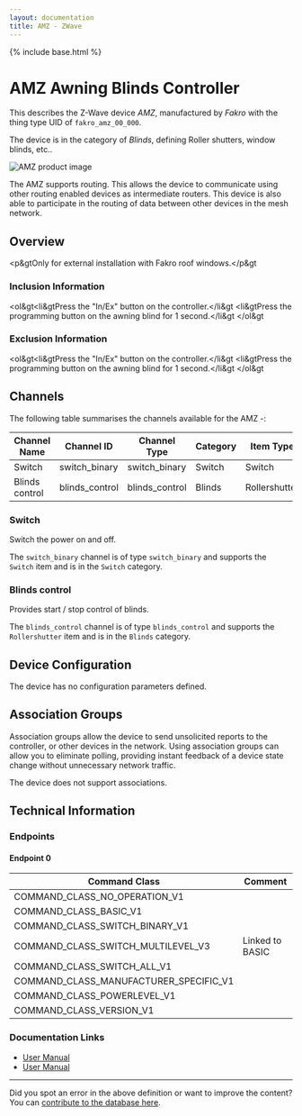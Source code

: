 ```yaml
---
layout: documentation
title: AMZ - ZWave
---
```


{% include base.html %}

# AMZ Awning Blinds Controller
This describes the Z-Wave device *AMZ*, manufactured by *Fakro* with the thing type UID of ```fakro_amz_00_000```.

The device is in the category of *Blinds*, defining Roller shutters, window blinds, etc..

![AMZ product image](https://opensmarthouse.org/zwavedatabase/616/image/)


The AMZ supports routing. This allows the device to communicate using other routing enabled devices as intermediate routers.  This device is also able to participate in the routing of data between other devices in the mesh network.

## Overview

<p&gtOnly for external installation with Fakro roof windows.</p&gt

### Inclusion Information

<ol&gt<li&gtPress the "In/Ex" button on the controller.</li&gt <li&gtPress the programming button on the awning blind for 1 second.</li&gt </ol&gt

### Exclusion Information

<ol&gt<li&gtPress the "In/Ex" button on the controller.</li&gt <li&gtPress the programming button on the awning blind for 1 second.</li&gt </ol&gt

## Channels

The following table summarises the channels available for the AMZ -:

| Channel Name | Channel ID | Channel Type | Category | Item Type |
|--------------|------------|--------------|----------|-----------|
| Switch | switch_binary | switch_binary | Switch | Switch | 
| Blinds control | blinds_control | blinds_control | Blinds | Rollershutter | 

### Switch
Switch the power on and off.

The ```switch_binary``` channel is of type ```switch_binary``` and supports the ```Switch``` item and is in the ```Switch``` category.

### Blinds control
Provides start / stop control of blinds.

The ```blinds_control``` channel is of type ```blinds_control``` and supports the ```Rollershutter``` item and is in the ```Blinds``` category.



## Device Configuration

The device has no configuration parameters defined.

## Association Groups

Association groups allow the device to send unsolicited reports to the controller, or other devices in the network. Using association groups can allow you to eliminate polling, providing instant feedback of a device state change without unnecessary network traffic.

The device does not support associations.
## Technical Information

### Endpoints

#### Endpoint 0

| Command Class | Comment |
|---------------|---------|
| COMMAND_CLASS_NO_OPERATION_V1| |
| COMMAND_CLASS_BASIC_V1| |
| COMMAND_CLASS_SWITCH_BINARY_V1| |
| COMMAND_CLASS_SWITCH_MULTILEVEL_V3| Linked to BASIC|
| COMMAND_CLASS_SWITCH_ALL_V1| |
| COMMAND_CLASS_MANUFACTURER_SPECIFIC_V1| |
| COMMAND_CLASS_POWERLEVEL_V1| |
| COMMAND_CLASS_VERSION_V1| |

### Documentation Links

* [User Manual](https://opensmarthouse.org/zwavedatabase/616/AMZ-Z-WAVE-FAKRO-EN.pdf)
* [User Manual](https://opensmarthouse.org/zwavedatabase/616/AMZ-Z-WAVE-FAKRO-EN.pdf)

---

Did you spot an error in the above definition or want to improve the content?
You can [contribute to the database here](https://opensmarthouse.org/zwavedatabase/616).
